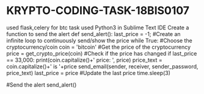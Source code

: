 # KRYPTO-CODING-TASK-18BIS0107
used flask,celery for btc task
used Python3 in Sublime Text IDE
Create a function to send the alert def send_alert(): last_price = -1; 
#Create an infinite loop to continuously send/show the price while True: #Choose the cryptocurrency/coin coin = 'bitcoin' 
#Get the price of the cryptocurrency price = get_crypto_price(coin) 
#Check if the price has changed if last_price == 33,000: print(coin.capitalize()+' price: ', price) price_text = coin.capitalize()+' is '+price send_email(sender, receiver, sender_password, price_text) last_price = price #Update the last price time.sleep(3)

#Send the alert send_alert()
